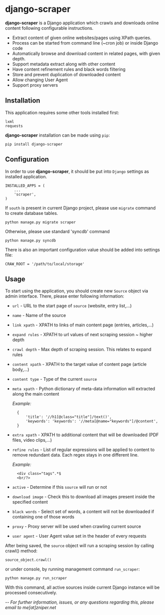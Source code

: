 django-scraper
==============

**django-scraper** is a Django application which crawls and downloads online content following configurable instructions.

* Extract content of given online websites/pages using XPath queries.
* Process can be started from command line (~cron job) or inside Django code 
* Automatically browse and download content in related pages, with given depth.
* Support metadata extract along with other content
* Have content refinement rules and black words filtering
* Store and prevent duplication of downloaded content
* Allow changing User Agent
* Support proxy servers

Installation
------------
This application requires some other tools installed first:
    
    lxml
    requests

**django-scraper** installation can be made using `pip`:

    pip install django-scraper
    
Configuration
-------------
In order to use **django-scraper**, it should be put into `Django` settings as installed application.
    
    INSTALLED_APPS = (
        ...
        'scraper',
    )

If `south` is present in current Django project, please use `migrate` command to create database tables. 
  
    python manage.py migrate scraper

Otherwise, please use standard 'syncdb' command

    python manage.py syncdb
    
There is also an important configuration value should be added into settings file:

    CRAW_ROOT = '/path/to/local/storage'
    
Usage
-----
To start using the application, you should create new `Source` object via admin interface. There, please enter following information:
    
* `url` - URL to the start page of `source` (website, entry list,...)
* `name` - Name of the source
* `link xpath` - XPATH to links of main content page (entries, articles,...)
* `expand rules` - XPATH to url values of next scraping session ~ higher depth
* `crawl depth` - Max depth of scraping session. This relates to expand rules
* `content xpath` - XPATH to the target value of content page (article body,...)
* `content type` - Type of the current `source`
* `meta xpath` - Python dictionary of meta-data information will extracted along the main content

    *Example:*
        
        {
            'title': '//h1[@class="title"]/text()',
            'keywords': 'keywords': '//meta[@name="keywords"]/@content',
        }
* `extra xpath` - XPATH to additional content that will be downloaded (PDF files, video clips,...)
* `refine rules` - List of regular expressions will be applied to content to remove redundant data. Each regex stays in one different line.

    *Example:*
        
        <div class="tags".*$
        <br/?>

* `active` - Determine if this `source` will run or not
* `download image` - Check this to download all images present inside the specified content
* `black words` - Select set of words, a content will not be downloaded if containing one of those words
* `proxy` - Proxy server will be used when crawling current source
* `user agent` - User Agent value set in the header of every requests

After being saved, the `source` object will run a scraping session by calling crawl() method:

    source_object.crawl()

or under console, by running management command `run_scraper`:
    
    python manage.py run_scraper
    
With this command, all active sources inside current Django instance will be processed consecutively.

--
*For further information, issues, or any questions regarding this, please email to me[at]zniper.net*

